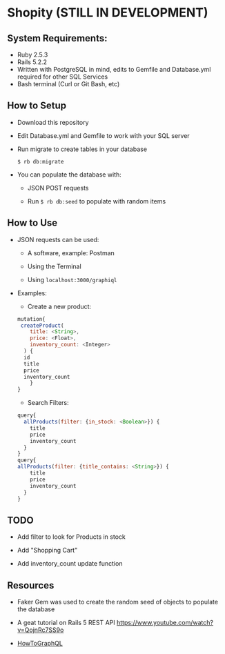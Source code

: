 # Shopity (STILL IN DEVELOPMENT)


## System Requirements:
* Ruby 2.5.3
* Rails 5.2.2
* Written with PostgreSQL in mind, edits to Gemfile and Database.yml required for other SQL Services
* Bash terminal (Curl or Git Bash, etc)



## How to Setup

* Download this repository

* Edit Database.yml and Gemfile to work with your SQL server

* Run migrate to create tables in your database

  ```
  $ rb db:migrate
  ```

* You can populate the database with:

	* JSON POST requests

	* Run `$ rb db:seed` to populate with random items

## How to Use

* JSON requests can be used:
	* A software, example: Postman
	
	* Using the Terminal
	
	* Using `localhost:3000/graphiql`
	
* Examples:
	* Create a new product:
	```javascript
	mutation{
 	 createProduct(
	    title: <String>,
	    price: <Float>,
	    inventory_count: <Integer>
	  ) {
	  id
	  title
	  price
	  inventory_count
  		}
	}
	```
	* Search Filters:
	```javascript
	query{
	  allProducts(filter: {in_stock: <Boolean>}) {
	    title
	    price
	    inventory_count
	  }
	}
	query{
  	allProducts(filter: {title_contains: <String>}) {
	    title
	    price
	    inventory_count
	  }
	}
	```
	
	

## TODO

* Add filter to look for Products in stock

* Add "Shopping Cart"

* Add inventory_count update function



## Resources

* Faker Gem was used to create the random seed of objects to populate the database

* A geat tutorial on Rails 5 REST API https://www.youtube.com/watch?v=QojnRc7SS9o

* [HowToGraphQL](https://www.howtographql.com/)
